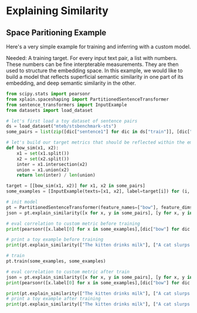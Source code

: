 # Explaining Similarity

## Space Paritioning Example

Here's a very simple example for training and inferring with a custom model.

Needed: A training target. For every input text pair, a list with numbers. These numbers can be fine interpterable measurements. They are then used to structure the embedding space. In this example, we would like to build a model that reflects superficial semantic similarity in one part of its embedding, and deep semantic similarity in the other.

```python
from scipy.stats import pearsonr
from xplain.spaceshaping import PartitionedSentenceTransformer
from sentence_transformers import InputExample
from datasets import load_dataset

# let's first load a toy dataset of sentence pairs
ds = load_dataset("mteb/stsbenchmark-sts")
some_pairs = list(zip([dic["sentence1"] for dic in ds["train"]], [dic["sentence2"] for dic in ds["train"]]))

# let's build our target metrics that should be reflected within the embedding space
def bow_sim(x1, x2):
	x1 = set(x1.split())
	x2 = set(x2.split())
	inter = x1.intersection(x2)
	union = x1.union(x2)
	return len(inter) / len(union)

target = [[bow_sim(x1, x2)] for x1, x2 in some_pairs]
some_examples = [InputExample(texts=[x1, x2], label=target[i]) for (i, (x1, x2)) in enumerate(some_pairs)]

# init model
pt = PartitionedSentenceTransformer(feature_names=["bow"], feature_dims=[100])
json = pt.explain_similarity([x for x, y in some_pairs], [y for x, y in some_pairs])

# eval correlation to custom metric before training
print(pearsonr([x.label[0] for x in some_examples],[dic["bow"] for dic in json]))

# print a toy example before training
print(pt.explain_similarity(["The kitten drinks milk"], ["A cat slurps something"]))

# train
pt.train(some_examples, some_examples)

# eval correlation to custom metric after train
json = pt.explain_similarity([x for x, y in some_pairs], [y for x, y in some_pairs])
print(pearsonr([x.label[0] for x in some_examples],[dic["bow"] for dic in json]))

print(pt.explain_similarity(["The kitten drinks milk"], ["A cat slurps something"]))
# print a toy example after training
print(pt.explain_similarity(["The kitten drinks milk"], ["A cat slurps something"]))
```
